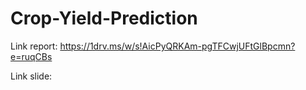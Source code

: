 # Crop-Yield-Prediction

Link report: https://1drv.ms/w/s!AicPyQRKAm-pgTFCwjUFtGlBpcmn?e=ruqCBs

Link slide: 

